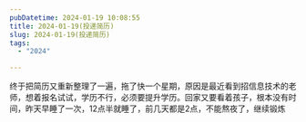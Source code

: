 ```yaml
---
pubDatetime: 2024-01-19 10:08:55
title: 2024-01-19(投递简历)
slug: 2024-01-19(投递简历)
tags:
  - "2024"

---
```


终于把简历又重新整理了一遍，拖了快一个星期，原因是最近看到招信息技术的老师，想着报名试试，学历不行，必须要提升学历。回家又要看着孩子，根本没有时间，昨天早睡了一次，12点半就睡了，前几天都是2点，不能熬夜了，继续锻炼
